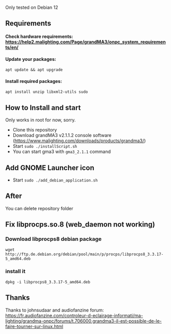 Only tested on Debian 12

## Requirements

#### Check hardware requirements: https://help2.malighting.com/Page/grandMA3/onpc_system_requirements/en/

#### Update your packages:
```
apt update && apt upgrade
```

#### Install required packages:
```
apt install unzip libxml2-utils sudo
```

## How to Install and start

Only works in root for now, sorry.

- Clone this repository
- Download grandMA3 v2.1.1.2 console software (https://www.malighting.com/downloads/products/grandma3/)
- Start `sudo ./installScript.sh`
- You can start gma3 with `gma3_2.1.1` command

## Add GNOME Launcher icon

- Start `sudo ./add_debian_application.sh`

## After

You can delete repository folder

## Fix libprocps.so.8 (web_daemon not working)

### Download libprocps8 debian package
```
wget http://ftp.de.debian.org/debian/pool/main/p/procps/libprocps8_3.3.17-5_amd64.deb
```

### install it
```
dpkg -i libprocps8_3.3.17-5_amd64.deb
```

## Thanks

Thanks to johnsudaar and audiofanzine forum:
https://fr.audiofanzine.com/controleur-d-eclairage-informati/ma-lighting/grandma-onpc/forums/t.706000,grandma3-il-est-possible-de-le-faire-tourner-sur-linux.html
